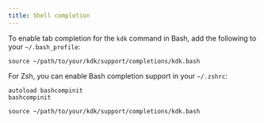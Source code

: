 ```yaml
---
title: Shell completion
---
```


To enable tab completion for the `kdk` command in Bash, add the following to your `~/.bash_profile`:

```shell
source ~/path/to/your/kdk/support/completions/kdk.bash
```

For Zsh, you can enable Bash completion support in your `~/.zshrc`:

```shell
autoload bashcompinit
bashcompinit

source ~/path/to/your/kdk/support/completions/kdk.bash
```

